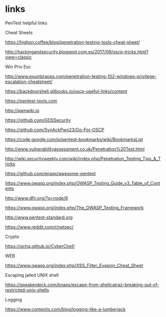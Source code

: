 # links
PenTest  helpful links

Cheat Sheets

https://highon.coffee/blog/penetration-testing-tools-cheat-sheet/

http://hackingandsecurity.blogspot.com.es/2017/09/oscp-tricks.html?view=classic


Win Priv Esc

http://www.exumbraops.com/penetration-testing-102-windows-privilege-escalation-cheatsheet/





https://backdoorshell.gitbooks.io/oscp-useful-links/content

https://pentest-tools.com

http://pwnwiki.io

https://github.com/GDSSecurity

https://github.com/SynAckPwn23/Go-For-OSCP

https://code.google.com/p/pentest-bookmarks/wiki/BookmarksList

http://www.vulnerabilityassessment.co.uk/Penetration%20Test.html

http://wiki.securityweekly.com/wiki/index.php/Penetration_Testing_Tips_&_Tricks

https://github.com/enaqx/awesome-pentest

https://www.owasp.org/index.php/OWASP_Testing_Guide_v3_Table_of_Contents

http://www.dfir.org/?q=node/8

https://www.owasp.org/index.php/The_OWASP_Testing_Framework

http://www.pentest-standard.org


https://www.reddit.com/r/netsec/


Crypto

https://gchq.github.io/CyberChef/


WEB


https://www.owasp.org/index.php/XSS_Filter_Evasion_Cheat_Sheet

Escaping jailed UNIX shell

https://speakerdeck.com/knaps/escape-from-shellcatraz-breaking-out-of-restricted-unix-shells


Logging

https://www.contextis.com/blog/logging-like-a-lumberjack
